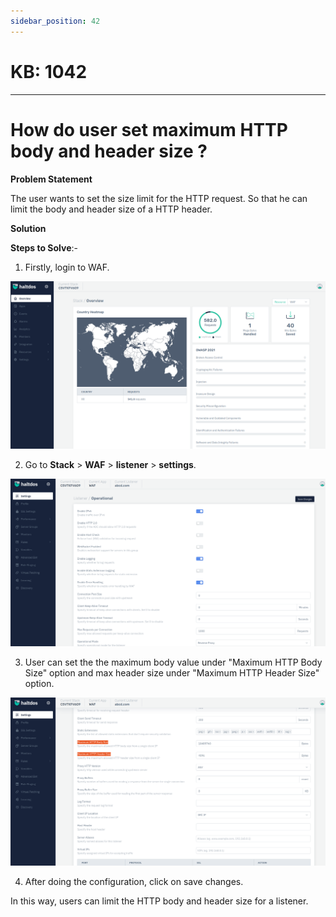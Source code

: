 ```yaml
---
sidebar_position: 42
---
```


# KB: 1042
-----------

# How do user set maximum HTTP body and header size ?

**Problem Statement**

The user wants to set the size limit for the HTTP request. So that he can limit the body and header size of a HTTP header.

**Solution**

**Steps to Solve**:-

1. Firstly, login to WAF.

![kb-1042](/img/waf/kb/v2/overview_kb_1042_1.png)

2. Go to **Stack** > **WAF** > **listener** > **settings**.

![kb-1042](/img/waf/kb/v2/settings_kb_1042_2.png)

3. User can set the the maximum body value under "Maximum HTTP Body Size" option and max header size under "Maximum HTTP Header Size" option.

![kb-1042](/img/waf/kb/v2/settings_kb_1042_3.png)

4. After doing the configuration, click on save changes.

In this way, users can limit the HTTP body and header size for a listener.
